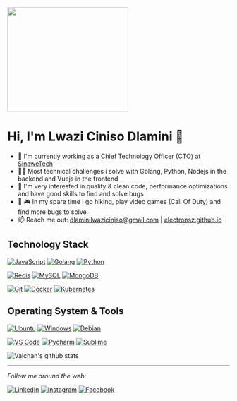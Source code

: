 <img width="274" height="237" src="https://static1.squarespace.com/static/5e10bdc20efb8f0d169f85f9/5e949913434baa2223121b85/5ea31b8637b9950ce4a36f5f/1603016121078/music.png?format=1500w">


# Hi, I'm Lwazi Ciniso Dlamini 👋

- 🔭 I'm currently working as a Chief Technology Officer (CTO) at [SinaweTech](https://www.sinawetech.com/)
- 👨‍💻 Most technical challenges i solve with Golang, Python, Nodejs in the backend and Vuejs in the frontend
- 🔧 I'm very interested in quality & clean code, performance optimizations and have good skills to find and solve bugs
- 🥾 🎮 In my spare time i go hiking, play video games (Call Of Duty) and find more bugs to solve
- 📫 Reach me out: dlaminilwaziciniso@gmail.com | [electronsz.github.io](https://www.electronsz.github.io/)

## Technology Stack

[![JavaScript](https://img.shields.io/badge/-JavaScript-%23F7DF1C?style=flat-square&logo=javascript&logoColor=000000&labelColor=%23F7DF1C&color=%23FFCE5A)](https://www.javascript.com/)
[![Golang](https://img.shields.io/badge/-Golang-00ADD8?style=flat-square&logo=go&logoColor=ffffff)](https://golang.org/)
[![Python](https://img.shields.io/badge/-Python-3776AB?style=flat-square&logo=python&logoColor=ffffff)](https://www.python.org/)


[![Redis](https://img.shields.io/badge/-Redis-DC382D?style=flat-square&logo=Redis&logoColor=ffffff)](https://redis.io/)
[![MySQL](https://img.shields.io/badge/-MySQL-4479A1?style=flat-square&logo=MySQL&logoColor=ffffff)](https://www.mysql.com/)
[![MongoDB](https://img.shields.io/badge/-MongoDB-47A248?style=flat-square&logo=MongoDB&logoColor=ffffff)](https://www.mongodb.com/)


[![Git](https://img.shields.io/badge/-Git-%23F05032?style=flat-square&logo=git&logoColor=%23ffffff)](https://git-scm.com/)
[![Docker](https://img.shields.io/badge/-Docker-2496ED?style=flat-square&logo=docker&logoColor=ffffff)](https://www.docker.com/)
[![Kubernetes](https://img.shields.io/badge/-Kubernetes-326CE5?style=flat-square&logo=Kubernetes&logoColor=ffffff)](https://kubernetes.io/)


## Operating System & Tools

[![Ubuntu](https://img.shields.io/badge/Ubuntu-20.04-orange?style=flat-square&logo=Ubuntu&logoColor=E95420)](https://www.ubuntu.com/)
[![Windows](https://img.shields.io/badge/Windows-10-blue?style=flat-square&logo=Windows&logoColor=0078d7)](https://www.microsoft.com/en-us/windows/)
[![Debian](https://img.shields.io/badge/Debian-10-d70a53?style=flat-square&logo=Debian&logoColor=d70a53)](https://www.debian.org/)


[![VS Code](https://img.shields.io/badge/IDE-VSCode-%23007ACC?style=flat-square&logo=Visual-studio-code)](https://code.visualstudio.com/)
[![Pycharm](https://img.shields.io/badge/IDE-PyCharm-yellow?style=flat-square&logo=JetBrains)](https://www.jetbrains.com/pycharm/)
[![Sublime](https://img.shields.io/badge/IDE-Sublime-4C4C4C?style=flat-square&logo=Sublime-text)](https://www.sublimetext.com/)


![Valchan's github stats](https://github-readme-stats.vercel.app/api?username=ElectronSz&show_icons=true)

<hr>
<i>Follow me around the web:</i><br>

<a href="https://www.linkedin.com/in/electronsz" target="_blank"><img src="https://img.shields.io/badge/LinkedIn-%230077B5.svg?&style=flat-square&logo=linkedin&logoColor=white" alt="LinkedIn"></a>
<a href="https://www.instagram.com/aslav3" target="_blank"><img src="https://img.shields.io/badge/Instagram-%23E4405F.svg?&style=flat-square&logo=instagram&logoColor=white" alt="Instagram"></a>
<a href="https://www.facebook.com/asla.v3" target="_blank"><img src="https://img.shields.io/badge/Facebook-%231877F2.svg?&style=flat-square&logo=facebook&logoColor=white" alt="Facebook"></a>
